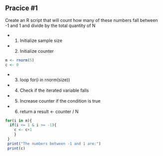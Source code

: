 ## Pracice #1
Create an R script that will count how many of these numbers fall between -1 and 1 and divide by the total quantity of N

- 1. Initialize sample size
- 2. Initialize counter

``` r
m <- rnorm(5)
c <- 0 
```
- 3. loop for(i in rnorm(size))
- 4. Check if the iterated variable falls
- 5. Increase counter if the condition is true
- 6. return a result <- counter / N

``` r
for(i in m){
  if(i <= 1 & i >= -1){
    c <- c+1
    }
 } 
 print("The numbers between -1 and 1 are:")
 print(c)
 ```
